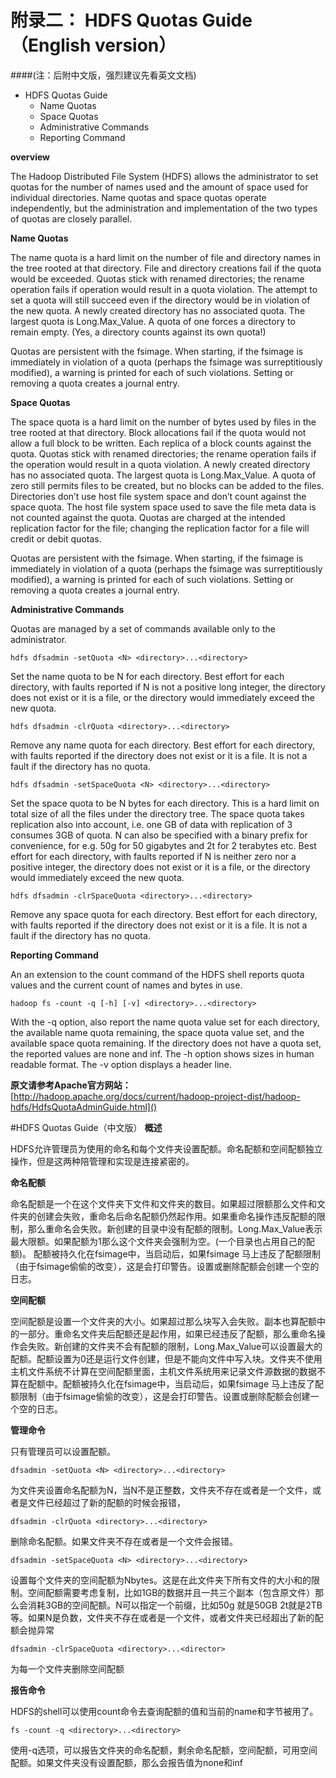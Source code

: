 
# 附录二： HDFS Quotas Guide（English version）

####(注：后附中文版，强烈建议先看英文文档)

- HDFS Quotas Guide
  - Name Quotas
  - Space Quotas
  - Administrative Commands
  - Reporting Command
   
**overview**

The Hadoop Distributed File System (HDFS) allows the administrator to set quotas for the number of names used and the amount of space used for individual directories. Name quotas and space quotas operate independently, but the administration and implementation of the two types of quotas are closely parallel.

**Name Quotas**

The name quota is a hard limit on the number of file and directory names in the tree rooted at that directory. File and directory creations fail if the quota would be exceeded. Quotas stick with renamed directories; the rename operation fails if operation would result in a quota violation. The attempt to set a quota will still succeed even if the directory would be in violation of the new quota. A newly created directory has no associated quota. The largest quota is Long.Max_Value. A quota of one forces a directory to remain empty. (Yes, a directory counts against its own quota!)

Quotas are persistent with the fsimage. When starting, if the fsimage is immediately in violation of a quota (perhaps the fsimage was surreptitiously modified), a warning is printed for each of such violations. Setting or removing a quota creates a journal entry.

**Space Quotas**

The space quota is a hard limit on the number of bytes used by files in the tree rooted at that directory. Block allocations fail if the quota would not allow a full block to be written. Each replica of a block counts against the quota. Quotas stick with renamed directories; the rename operation fails if the operation would result in a quota violation. A newly created directory has no associated quota. The largest quota is Long.Max_Value. A quota of zero still permits files to be created, but no blocks can be added to the files. Directories don’t use host file system space and don’t count against the space quota. The host file system space used to save the file meta data is not counted against the quota. Quotas are charged at the intended replication factor for the file; changing the replication factor for a file will credit or debit quotas.

Quotas are persistent with the fsimage. When starting, if the fsimage is immediately in violation of a quota (perhaps the fsimage was surreptitiously modified), a warning is printed for each of such violations. Setting or removing a quota creates a journal entry.

**Administrative Commands**

Quotas are managed by a set of commands available only to the administrator.
```
hdfs dfsadmin -setQuota <N> <directory>...<directory>
```
Set the name quota to be N for each directory. Best effort for each directory, with faults reported if N is not a positive long integer, the directory does not exist or it is a file, or the directory would immediately exceed the new quota.

```
hdfs dfsadmin -clrQuota <directory>...<directory>
```

Remove any name quota for each directory. Best effort for each directory, with faults reported if the directory does not exist or it is a file. It is not a fault if the directory has no quota.
```
hdfs dfsadmin -setSpaceQuota <N> <directory>...<directory>
```
Set the space quota to be N bytes for each directory. This is a hard limit on total size of all the files under the directory tree. The space quota takes replication also into account, i.e. one GB of data with replication of 3 consumes 3GB of quota. N can also be specified with a binary prefix for convenience, for e.g. 50g for 50 gigabytes and 2t for 2 terabytes etc. Best effort for each directory, with faults reported if N is neither zero nor a positive integer, the directory does not exist or it is a file, or the directory would immediately exceed the new quota.
```
hdfs dfsadmin -clrSpaceQuota <directory>...<directory>
```
Remove any space quota for each directory. Best effort for each directory, with faults reported if the directory does not exist or it is a file. It is not a fault if the directory has no quota.

**Reporting Command**

An an extension to the count command of the HDFS shell reports quota values and the current count of names and bytes in use.
```
hadoop fs -count -q [-h] [-v] <directory>...<directory>
```
With the -q option, also report the name quota value set for each directory, the available name quota remaining, the space quota value set, and the available space quota remaining. If the directory does not have a quota set, the reported values are none and inf. The -h option shows sizes in human readable format. The -v option displays a header line.


**原文请参考Apache官方网站：**
[http://hadoop.apache.org/docs/current/hadoop-project-dist/hadoop-hdfs/HdfsQuotaAdminGuide.html]()


#HDFS Quotas Guide（中文版）
**概述**

HDFS允许管理员为使用的命名和每个文件夹设置配额。命名配额和空间配额独立操作，但是这两种陪管理和实现是连接紧密的。

**命名配额**

命名配额是一个在这个文件夹下文件和文件夹的数目。如果超过限额那么文件和文件夹的创建会失败，重命名后命名配额仍然起作用。如果重命名操作违反配额的限制，那么重命名会失败。新创建的目录中没有配额的限制。Long.Max_Value表示最大限额。如果配额为1那么这个文件夹会强制为空。(一个目录也占用自己的配额)。
配额被持久化在fsimage中，当启动后，如果fsimage 马上违反了配额限制（由于fsimage偷偷的改变），这是会打印警告。设置或删除配额会创建一个空的日志。

**空间配额**

空间配额是设置一个文件夹的大小。如果超过那么块写入会失败。副本也算配额中的一部分。重命名文件夹后配额还是起作用，如果已经违反了配额，那么重命名操作会失败。新创建的文件夹不会有配额的限制，Long.Max_Value可以设置最大的配额。配额设置为0还是运行文件创建，但是不能向文件中写入块。文件夹不使用主机文件系统不计算在空间配额里面，主机文件系统用来记录文件源数据的数据不算在配额中。配额被持久化在fsimage中，当启动后，如果fsimage 马上违反了配额限制（由于fsimage偷偷的改变），这是会打印警告。设置或删除配额会创建一个空的日志。

**管理命令**

只有管理员可以设置配额。
```
dfsadmin -setQuota <N> <directory>...<directory>
```

为文件夹设置命名配额为N，当N不是正整数，文件夹不存在或者是一个文件，或者是文件已经超过了新的配额的时候会报错，
```
dfsadmin -clrQuota <directory>...<directory>
```

删除命名配额。如果文件夹不存在或者是一个文件会报错。
```
dfsadmin -setSpaceQuota <N> <directory>...<directory>
```
设置每个文件夹的空间配额为Nbytes。这是在此文件夹下所有文件的大小和的限制。空间配额需要考虑复制，比如1GB的数据并且一共三个副本（包含原文件）那么会消耗3GB的空间配额。N可以指定一个前缀，比如50g 就是50GB 2t就是2TB等。如果N是负数，文件夹不存在或者是一个文件，或者文件夹已经超出了新的配额会抛异常
```
dfsadmin -clrSpaceQuota <directory>...<director>
```
为每一个文件夹删除空间配额

**报告命令**

HDFS的shell可以使用count命令去查询配额的值和当前的name和字节被用了。

```
fs -count -q <directory>...<directory>
```
使用-q选项，可以报告文件夹的命名配额，剩余命名配额，空间配额，可用空间配额。如果文件夹没有设置配额，那么会报告值为none和inf